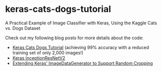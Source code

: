 # keras-cats-dogs-tutorial

A Practical Example of Image Classifier with Keras, Using the Kaggle Cats vs. Dogs Dataset

Check out my following blog posts for more details about the code:

* [Keras Cats Dogs Tutorial](https://jkjung-avt.github.io/keras-tutorial/) (achieving 99% accuracy with a reduced training set of only 2,000 images!)
* [Keras InceptionResNetV2](https://jkjung-avt.github.io/keras-inceptionresnetv2/)
* [Extending Keras' ImageDataGenerator to Support Random Cropping](https://jkjung-avt.github.io/keras-image-cropping/)
